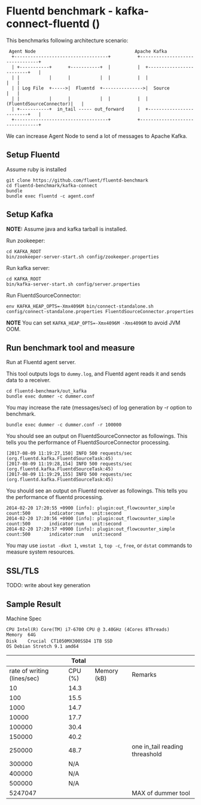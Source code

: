 # Fluentd benchmark - kafka-connect-fluentd ()

This benchmarks following architecture scenario:

```
 Agent Node                                     Apache Kafka
  +-----------------------------------+          +--------------------------------+
  | +-----------+      +-----------+  |          |  +-------------------------+   |
  | |           |      |           |  |          |  |                         |   |
  | | Log File  +----->|  Fluentd  +--------------->|  Source                 |   |
  | |           |      |           |  |          |  | (FluentdSourceConnector)|   |
  | +-----------+  in_tail ----- out_forward     |  +-------------------------+   |
  +-----------------------------------+          +--------------------------------+
```

We can increase Agent Node to send a lot of messages to Apache Kafka.

## Setup Fluentd

Assume ruby is installed

```
git clone https://github.com/fluent/fluentd-benchmark
cd fluentd-benchmark/kafka-connect
bundle
bundle exec fluentd -c agent.conf
```

## Setup Kafka

**NOTE:** Assume java and kafka tarball is installed.

Run zookeeper:

```
cd KAFKA_ROOT
bin/zookeeper-server-start.sh config/zookeeper.properties
```

Run kafka server:

```
cd KAFKA_ROOT
bin/kafka-server-start.sh config/server.properties
```

Run FluentdSourceConnector:

```
env KAFKA_HEAP_OPTS=-Xmx4096M bin/connect-standalone.sh config/connect-standalone.properties FluentdSourceConnector.properties
```

**NOTE** You can set `KAFKA_HEAP_OPTS=-Xmx4096M -Xms4096M` to avoid JVM OOM.

## Run benchmark tool and measure

Run at Fluentd agent server.

This tool outputs logs to `dummy.log`, and Fluentd agent reads it and sends data to a receiver.

```
cd fluentd-benchmark/out_kafka
bundle exec dummer -c dummer.conf
```

You may increase the rate (messages/sec) of log generation by -r option to benchmark.

```
bundle exec dummer -c dummer.conf -r 100000
```

You should see an output on FluentdSourceConnector as followings. This tells you the performance of FluentdSourceConnector processing.

```
[2017-08-09 11:19:27,150] INFO 500 requests/sec (org.fluentd.kafka.FluentdSourceTask:45)
[2017-08-09 11:19:28,154] INFO 500 requests/sec (org.fluentd.kafka.FluentdSourceTask:45)
[2017-08-09 11:19:29,155] INFO 500 requests/sec (org.fluentd.kafka.FluentdSourceTask:45)
```

You should see an output on Fluentd receiver as followings. This tells you the performance of fluentd processing.

```
2014-02-20 17:20:55 +0900 [info]: plugin:out_flowcounter_simple count:500       indicator:num   unit:second
2014-02-20 17:20:56 +0900 [info]: plugin:out_flowcounter_simple count:500       indicator:num   unit:second
2014-02-20 17:20:57 +0900 [info]: plugin:out_flowcounter_simple count:500       indicator:num   unit:second
```

You may use `iostat -dkxt 1`, `vmstat 1`, `top -c`, `free`, or `dstat` commands to measure system resources.

## SSL/TLS

TODO: write about key generation

## Sample Result

Machine Spec

```
CPU	Intel(R) Core(TM) i7-6700 CPU @ 3.40GHz (4Cores 8Threads)
Memory	64G
Disk	Crucial　CT1050MX300SSD4 1TB SSD
OS Debian Stretch 9.1 amd64
```

|                             | Total   |             |                                |
|-----------------------------|---------|-------------|--------------------------------|
| rate of writing (lines/sec) | CPU (%) | Memory (kB) | Remarks                        |
| 10                          | 14.3    |             |                                |
| 100                         | 15.5    |             |                                |
| 1000                        | 14.7    |             |                                |
| 10000                       | 17.7    |             |                                |
| 100000                      | 30.4    |             |                                |
| 150000                      | 40.2    |             |                                |
| 250000                      | 48.7    |             | one in_tail reading threashold |
| 300000                      | N/A     |             |                                |
| 400000                      | N/A     |             |                                |
| 500000                      | N/A     |             |                                |
| 5247047                     |         |             | MAX of dummer tool             |
